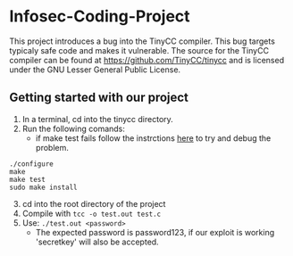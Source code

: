 # Infosec-Coding-Project
This project introduces a bug into the TinyCC compiler. This bug targets typicaly safe code and makes it vulnerable.
The source for the TinyCC compiler can be found at https://github.com/TinyCC/tinycc and is licensed under the GNU Lesser General Public License.
## Getting started with our project
1. In a terminal, cd into the tinycc directory.
2. Run the following comands:
	* if make test fails follow the instrctions [here](https://github.com/TinyCC/tinycc/blob/mob/README) to try and debug the problem.
```
./configure
make
make test
sudo make install
```
3. cd into the root directory of the project
4. Compile with ```tcc -o test.out test.c```
5. Use: ```./test.out <password>```
	* The expected password is password123, if our exploit is working 'secretkey' will also be accepted.
